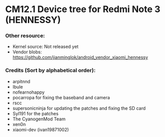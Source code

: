 # CM12.1 Device tree for Redmi Note 3 (HENNESSY)

### Other resource:
  - Kernel source: Not released yet
  - Vendor blobs: https://github.com/jianminglok/android_vendor_xiaomi_hennessy

### Credits (Sort by alphabetical order):
  - arpitnnd
  - lbule
  - nofearnohappy
  - pocarropa for fixing the baseband and camera
  - rscc
  - supersonicninja for updating the patches and fixing the SD card
  - Syl191 for the patches 
  - The CyanogenMod Team
  - xen0n
  - xiaomi-dev (ivan19871002)
